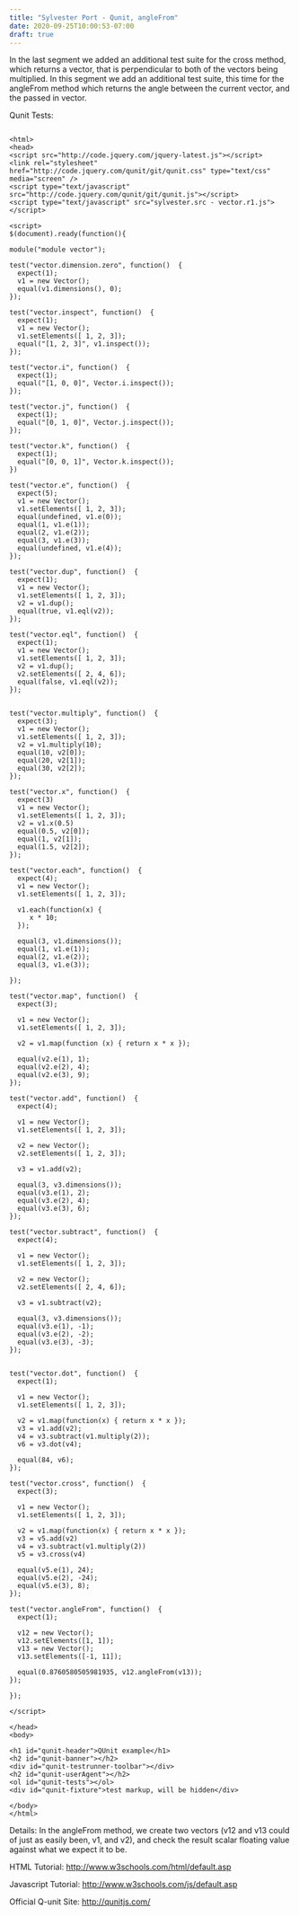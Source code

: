```yaml
---
title: "Sylvester Port - Qunit, angleFrom"
date: 2020-09-25T10:00:53-07:00
draft: true
---
```

In the last segment we added an additional test suite for the cross method, which returns a vector, that is perpendicular to both of the vectors being multiplied.  In this segment we add an additional test suite, this time for the angleFrom method which returns the angle between the current vector, and the passed in vector.

Qunit Tests:

```

<html>
<head>
<script src="http://code.jquery.com/jquery-latest.js"></script>
<link rel="stylesheet" href="http://code.jquery.com/qunit/git/qunit.css" type="text/css" media="screen" />
<script type="text/javascript" src="http://code.jquery.com/qunit/git/qunit.js"></script>
<script type="text/javascript" src="sylvester.src - vector.r1.js"></script>

<script>
$(document).ready(function(){
    
module("module vector");

test("vector.dimension.zero", function()  {
  expect(1);
  v1 = new Vector();
  equal(v1.dimensions(), 0);
});

test("vector.inspect", function()  {
  expect(1);
  v1 = new Vector();
  v1.setElements([ 1, 2, 3]);
  equal("[1, 2, 3]", v1.inspect());
});

test("vector.i", function()  {
  expect(1);
  equal("[1, 0, 0]", Vector.i.inspect());
});

test("vector.j", function()  {
  expect(1);
  equal("[0, 1, 0]", Vector.j.inspect());
});

test("vector.k", function()  {
  expect(1);
  equal("[0, 0, 1]", Vector.k.inspect());
})

test("vector.e", function()  {
  expect(5);
  v1 = new Vector();
  v1.setElements([ 1, 2, 3]);
  equal(undefined, v1.e(0));
  equal(1, v1.e(1));
  equal(2, v1.e(2));
  equal(3, v1.e(3));
  equal(undefined, v1.e(4));
});

test("vector.dup", function()  {
  expect(1);
  v1 = new Vector();
  v1.setElements([ 1, 2, 3]);
  v2 = v1.dup();
  equal(true, v1.eql(v2));
});

test("vector.eql", function()  {
  expect(1);
  v1 = new Vector();
  v1.setElements([ 1, 2, 3]);
  v2 = v1.dup();
  v2.setElements([ 2, 4, 6]);
  equal(false, v1.eql(v2));
});


test("vector.multiply", function()  {
  expect(3);
  v1 = new Vector();
  v1.setElements([ 1, 2, 3]);
  v2 = v1.multiply(10);
  equal(10, v2[0]);
  equal(20, v2[1]);
  equal(30, v2[2]);
});

test("vector.x", function()  {
  expect(3)
  v1 = new Vector();
  v1.setElements([ 1, 2, 3]);
  v2 = v1.x(0.5)
  equal(0.5, v2[0]);
  equal(1, v2[1]);
  equal(1.5, v2[2]);
});

test("vector.each", function()  {
  expect(4); 
  v1 = new Vector();
  v1.setElements([ 1, 2, 3]);
  
  v1.each(function(x) {
     x * 10;
  });
  
  equal(3, v1.dimensions());
  equal(1, v1.e(1));
  equal(2, v1.e(2));
  equal(3, v1.e(3));
  
});

test("vector.map", function()  {
  expect(3);
 
  v1 = new Vector();
  v1.setElements([ 1, 2, 3]);
  
  v2 = v1.map(function (x) { return x * x });
  
  equal(v2.e(1), 1);
  equal(v2.e(2), 4);
  equal(v2.e(3), 9);
});

test("vector.add", function()  {
  expect(4);
 
  v1 = new Vector();
  v1.setElements([ 1, 2, 3]);
  
  v2 = new Vector();
  v2.setElements([ 1, 2, 3]);
  
  v3 = v1.add(v2);
  
  equal(3, v3.dimensions());
  equal(v3.e(1), 2);
  equal(v3.e(2), 4);
  equal(v3.e(3), 6);  
});

test("vector.subtract", function()  {
  expect(4);
 
  v1 = new Vector();
  v1.setElements([ 1, 2, 3]);
  
  v2 = new Vector();
  v2.setElements([ 2, 4, 6]);
  
  v3 = v1.subtract(v2);
  
  equal(3, v3.dimensions());
  equal(v3.e(1), -1);
  equal(v3.e(2), -2);
  equal(v3.e(3), -3);  
});


test("vector.dot", function()  {
  expect(1);

  v1 = new Vector();
  v1.setElements([ 1, 2, 3]);
  
  v2 = v1.map(function(x) { return x * x });
  v3 = v1.add(v2);
  v4 = v3.subtract(v1.multiply(2));
  v6 = v3.dot(v4);
 
  equal(84, v6); 
});

test("vector.cross", function()  {
  expect(3);
  
  v1 = new Vector();
  v1.setElements([ 1, 2, 3]);
 
  v2 = v1.map(function(x) { return x * x }); 
  v3 = v5.add(v2)
  v4 = v3.subtract(v1.multiply(2))
  v5 = v3.cross(v4)
 
  equal(v5.e(1), 24); 
  equal(v5.e(2), -24); 
  equal(v5.e(3), 8); 
});

test("vector.angleFrom", function()  {
  expect(1);
 
  v12 = new Vector();
  v12.setElements([1, 1]);
  v13 = new Vector();
  v13.setElements([-1, 11]);
 
  equal(0.8760580505981935, v12.angleFrom(v13));
});

});

</script>
  
</head>
<body>

<h1 id="qunit-header">QUnit example</h1>
<h2 id="qunit-banner"></h2>
<div id="qunit-testrunner-toolbar"></div>
<h2 id="qunit-userAgent"></h2>
<ol id="qunit-tests"></ol>
<div id="qunit-fixture">test markup, will be hidden</div>

</body>
</html>

```

Details:
In the angleFrom method, we create two vectors (v12 and v13 could of just as easily been, v1, and v2), and check the result scalar floating value against what we expect it to be.

HTML Tutorial:
http://www.w3schools.com/html/default.asp

Javascript Tutorial:
http://www.w3schools.com/js/default.asp

Official Q-unit Site:
http://qunitjs.com/
